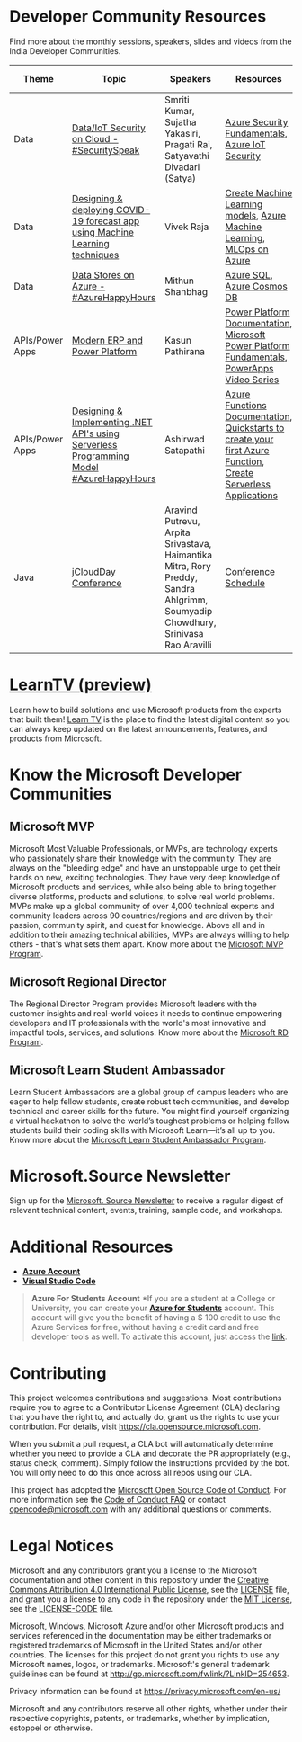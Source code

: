 # Developer Community Resources

Find more about the monthly sessions, speakers, slides and videos from the India Developer Communities. 

| Theme | Topic | Speakers | Resources | Session Video |
|---|---|---|---|---|
|  Data | [Data/IoT Security on Cloud - #SecuritySpeak](https://www.meetup.com/Microsoft-Reactor-Bangalore/events/271746745/)  |  Smriti Kumar, Sujatha Yakasiri, Pragati Rai, Satyavathi Divadari (Satya) | [Azure Security Fundamentals](https://docs.microsoft.com/en-us/azure/security/fundamentals/?WT.mc_id=-github-arsaha&wt.mc_id=AID3018158_QSG_EML_445393&ocid=AID3018158_QSG_EML_445393), [Azure IoT Security](https://azure.microsoft.com/en-us/overview/iot/security/?WT.mc_id=-github-arsaha&wt.mc_id=AID3018158_QSG_EML_445394&ocid=AID3018158_QSG_EML_445394) |  [Watch Now](https://www.youtube.com/watch?v=WldK9FKTjUU) |
|  Data | [Designing & deploying COVID-19 forecast app using Machine Learning techniques](https://www.meetup.com/Microsoft-Reactor-Bangalore/events/271746623/) | Vivek Raja  | [Create Machine Learning models](https://docs.microsoft.com/en-us/learn/paths/create-machine-learn-models/?WT.mc_id=-github-arsaha&wt.mc_id=AID3018158_QSG_EML_445395&ocid=AID3018158_QSG_EML_445395), [Azure Machine Learning](https://docs.microsoft.com/en-us/azure/machine-learning/overview-what-is-azure-ml?WT.mc_id=-github-arsaha&wt.mc_id=AID3018158_QSG_EML_445396&ocid=AID3018158_QSG_EML_445396), [MLOps on Azure](https://github.com/microsoft/MLOps) |[Watch Now](https://www.youtube.com/watch?v=xtCdUQce9vM&feature=youtu.be)  | 
|  Data | [Data Stores on Azure - #AzureHappyHours](https://www.meetup.com/Microsoft-Reactor-Bangalore/events/271748075/)  | Mithun Shanbhag  | [Azure SQL](https://docs.microsoft.com/en-us/azure/azure-sql/?WT.mc_id=-github-arsaha&wt.mc_id=AID3018158_QSG_EML_445397&ocid=AID3018158_QSG_EML_445397), [Azure Cosmos DB](https://docs.microsoft.com/en-us/azure/cosmos-db/introduction?WT.mc_id=-github-arsaha&wt.mc_id=AID3018158_QSG_EML_445398&ocid=AID3018158_QSG_EML_445398)  | [Watch Now](https://www.youtube.com/watch?v=uK0kbAfG3fo)  |
| APIs/Power Apps | [Modern ERP and Power Platform](https://www.meetup.com/Microsoft-Reactor-Bangalore/events/272175886/) | Kasun Pathirana | [Power Platform Documentation](https://docs.microsoft.com/power-platform/?WT.mc_id=-github-arsaha), [Microsoft Power Platform Fundamentals](https://docs.microsoft.com/learn/paths/power-plat-fundamentals/?WT.mc_id=-github-arsaha), [PowerApps Video Series](https://www.youtube.com/channel/UCGfWR2ekfRFckLjev6eQYLg/) |---|
| APIs/Power Apps | [Designing & Implementing .NET API's using Serverless Programming Model #AzureHappyHours](https://www.meetup.com/Microsoft-Reactor-Bangalore/events/272191714/) | Ashirwad Satapathi  | [Azure Functions Documentation](https://docs.microsoft.com/azure/azure-functions/?WT.mc_id=-github-arsaha), [Quickstarts to create your first Azure Function](https://docs.microsoft.com/azure/azure-functions/functions-create-first-function-vs-code?pivots=programming-language-csharp&WT.mc_id=-github-arsaha), [Create Serverless Applications](https://docs.microsoft.com/learn/paths/create-serverless-applications/?WT.mc_id=-github-arsaha) |---|
| Java | [jCloudDay Conference](https://aka.ms/MSFTJCloudDay) | Aravind Putrevu, Arpita Srivastava, Haimantika Mitra, Rory Preddy, Sandra Ahlgrimm, Soumyadip Chowdhury, Srinivasa Rao Aravilli | [Conference Schedule](https://jcloud.konfhub.com/#schedule) |---|

# [LearnTV (preview)](https://docs.microsoft.com/learn/tv/?WT.mc_id=-github-arsaha)

Learn how to build solutions and use Microsoft products from the experts that built them! [Learn TV](https://docs.microsoft.com/learn/tv/?WT.mc_id=-github-arsaha) is the place to find the latest digital content so you can always keep updated on the latest announcements, features, and products from Microsoft. 

# Know the Microsoft Developer Communities 

## Microsoft MVP 
Microsoft Most Valuable Professionals, or MVPs, are technology experts who passionately share their knowledge with the community. They are always on the "bleeding edge" and have an unstoppable urge to get their hands on new, exciting technologies. They have very deep knowledge of Microsoft products and services, while also being able to bring together diverse platforms, products and solutions, to solve real world problems. MVPs make up a global community of over 4,000 technical experts and community leaders across 90 countries/regions and are driven by their passion, community spirit, and quest for knowledge. Above all and in addition to their amazing technical abilities, MVPs are always willing to help others - that's what sets them apart. Know more about the [Microsoft MVP Program](https://mvp.microsoft.com/en-us/).  

## Microsoft Regional Director
The Regional Director Program provides Microsoft leaders with the customer insights and real-world voices it needs to continue empowering developers and IT professionals with the world's most innovative and impactful tools, services, and solutions. Know more about the [Microsoft RD Program](https://rd.microsoft.com/en-us/).

## Microsoft Learn Student Ambassador
Learn Student Ambassadors are a global group of campus leaders who are eager to help fellow students, create robust tech communities, and develop technical and career skills for the future. You might find yourself organizing a virtual hackathon to solve the world’s toughest problems or helping fellow students build their coding skills with Microsoft Learn—it’s all up to you. Know more about the [Microsoft Learn Student Ambassador Program](https://studentambassadors.microsoft.com/en-us).

# Microsoft.Source Newsletter

Sign up for the [Microsoft. Source Newsletter](https://azure.microsoft.com/en-in/resources/join-the-azure-developer-community/?wt.mc_id=AID3018158_QSG_EML_NLTR_445400&ocid=AID3018158_QSG_EML_NLTR_445400) to receive a regular digest of relevant technical content, events, training, sample code, and workshops.

# Additional Resources 

- **[Azure Account](https://azure.microsoft.com/en-us/?WT.mc_id=-github-arsaha&wt.mc_id=AID3018158_QSG_EML_445401&ocid=AID3018158_QSG_EML_445401)**
- **[Visual Studio Code](https://code.visualstudio.com/)**

> **Azure For Students Account**
*If you are a student at a College or University, you can create your **[Azure for Students](https://azure.microsoft.com/free/students/?WT.mc_id=-github-arsaha)** account. This account will give you the benefit of having a \$ 100 credit to use the Azure Services for free, without having a credit card and free developer tools as well. To activate this account, just access the [link](https://azure.microsoft.com/en-us/free/students/?WT.mc_id=-github-arsaha&wt.mc_id=AID3018158_QSG_EML_445402&ocid=AID3018158_QSG_EML_445402).


# Contributing

This project welcomes contributions and suggestions.  Most contributions require you to agree to a
Contributor License Agreement (CLA) declaring that you have the right to, and actually do, grant us
the rights to use your contribution. For details, visit https://cla.opensource.microsoft.com.

When you submit a pull request, a CLA bot will automatically determine whether you need to provide
a CLA and decorate the PR appropriately (e.g., status check, comment). Simply follow the instructions
provided by the bot. You will only need to do this once across all repos using our CLA.

This project has adopted the [Microsoft Open Source Code of Conduct](https://opensource.microsoft.com/codeofconduct/).
For more information see the [Code of Conduct FAQ](https://opensource.microsoft.com/codeofconduct/faq/) or
contact [opencode@microsoft.com](mailto:opencode@microsoft.com) with any additional questions or comments.

# Legal Notices

Microsoft and any contributors grant you a license to the Microsoft documentation and other content
in this repository under the [Creative Commons Attribution 4.0 International Public License](https://creativecommons.org/licenses/by/4.0/legalcode),
see the [LICENSE](LICENSE) file, and grant you a license to any code in the repository under the [MIT License](https://opensource.org/licenses/MIT), see the
[LICENSE-CODE](LICENSE-CODE) file.

Microsoft, Windows, Microsoft Azure and/or other Microsoft products and services referenced in the documentation
may be either trademarks or registered trademarks of Microsoft in the United States and/or other countries.
The licenses for this project do not grant you rights to use any Microsoft names, logos, or trademarks.
Microsoft's general trademark guidelines can be found at http://go.microsoft.com/fwlink/?LinkID=254653.

Privacy information can be found at https://privacy.microsoft.com/en-us/

Microsoft and any contributors reserve all other rights, whether under their respective copyrights, patents,
or trademarks, whether by implication, estoppel or otherwise.
